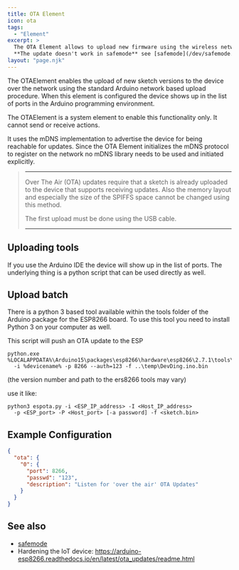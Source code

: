 ```yaml
---
title: OTA Element
icon: ota
tags:
  - "Element"
excerpt: >
  The OTA Element allows to upload new firmware using the wireless network - Over The Air (OTA).
  **The update doesn't work in safemode** see [safemode](/dev/safemode.md);
layout: "page.njk"
---
```


The OTAElement enables the upload of new sketch versions to the device over the network using the standard Arduino network based upload procedure. When this element is configured the device shows up in the list of ports in the Arduino programming environment.

The OTAElement is a system element to enable this functionality only. It cannot send or receive actions.

It uses the mDNS implementation to advertise the device for being reachable for updates.
Since the OTA Element initializes the mDNS protocol to register on the network no mDNS library needs to be used and initiated explicitly.

> ---
>
> Over The Air (OTA) updates require that a sketch is already uploaded to the device that supports receiving updates.
> Also the memory layout and especially the size of the SPIFFS space cannot be changed using this method.
>
> The first upload must be done using the USB cable.
>
> ---

## Uploading tools

If you use the Arduino IDE the device will show up in the list of ports.
The underlying thing is a python script that can be used directly as well.

## Upload batch

There is a python 3 based tool available within the tools folder of the Arduino package for the ESP8266 board.
To use this tool you need to install Python 3 on your computer as well.

This script will push an OTA update to the ESP

```
python.exe %LOCALAPPDATA%\Arduino15\packages\esp8266\hardware\esp8266\2.7.1\tools\espota.py
  -i %devicename% -p 8266 --auth=123 -f ..\temp\DevDing.ino.bin
```

(the version number and path to the ers8266 tools may vary)

use it like:

    python3 espota.py -i <ESP_IP_address> -I <Host_IP_address>
      -p <ESP_port> -P <Host_port> [-a password] -f <sketch.bin>

## Example Configuration

``` json
{
  "ota": {
    "0": {
      "port": 8266,
      "passwd": "123",
      "description": "Listen for 'over the air' OTA Updates"
    }
  }
}
```

## See also

- [safemode](/dev/safemode.md)
- Hardening the IoT device: https://arduino-esp8266.readthedocs.io/en/latest/ota_updates/readme.html

<!--

## TODO:signed firmware

- <https://www.mischianti.org/2021/10/02/esp8266-flash-compiled-and-signed-firmware-bin-1/>
- <https://www.mischianti.org/2022/01/09/esp8266-self-ota-update-in-https-ssl-tls-with-trusted-self-signed-certificate-3/>


-->

